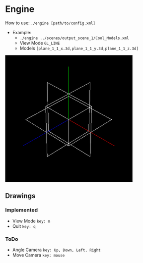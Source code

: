 # Engine

How to use:
`./engine [path/to/config.xml]`

- Example:
  - `./engine ../scenes/output_scene_1/Cool_Models.xml`
  - View Mode `GL_LINE`
  - Models `[plane_1_1_x.3d,plane_1_1_y.3d,plane_1_1_z.3d]`

![example_image](../scenes/output_scene_1/Cool_Models.png)

## Drawings

### Implemented

- View Mode `key: m`
- Quit `key: q`

### ToDo

- Angle Camera `key: Up, Down, Left, Right`
- Move Camera `key: mouse`
